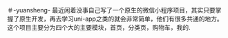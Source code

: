 ＃-yuansheng-
最近闲着没事自己写了一个原生的微信小程序项目，其实只要掌握了原生开发，再去学习uni-app之类的就会非常简单，他们有很多共通的地方。
 这个项目主要分为四个大的主要模块，首页，分类页，购物车，我的.
